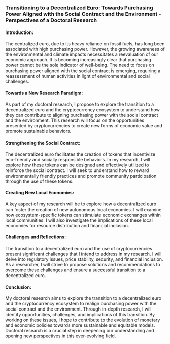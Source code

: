 ### Transitioning to a Decentralized Euro: Towards Purchasing Power Aligned with the Social Contract and the Environment - Perspectives of a Doctoral Research

#### Introduction:
The centralized euro, due to its heavy reliance on fossil fuels, has long been associated with high purchasing power. However, the growing awareness of the environmental and climate impacts necessitates a reevaluation of our economic approach. It is becoming increasingly clear that purchasing power cannot be the sole indicator of well-being. The need to focus on purchasing power aligned with the social contract is emerging, requiring a reassessment of human activities in light of environmental and social challenges.

#### Towards a New Research Paradigm:
As part of my doctoral research, I propose to explore the transition to a decentralized euro and the cryptocurrency ecosystem to understand how they can contribute to aligning purchasing power with the social contract and the environment. This research will focus on the opportunities presented by cryptocurrencies to create new forms of economic value and promote sustainable behaviors.

#### Strengthening the Social Contract:
The decentralized euro facilitates the creation of tokens that incentivize eco-friendly and socially responsible behaviors. In my research, I will explore how these tokens can be designed and effectively utilized to reinforce the social contract. I will seek to understand how to reward environmentally friendly practices and promote community participation through the use of these tokens.

#### Creating New Local Economies:
A key aspect of my research will be to explore how a decentralized euro can foster the creation of new autonomous local economies. I will examine how ecosystem-specific tokens can stimulate economic exchanges within local communities. I will also investigate the implications of these local economies for resource distribution and financial inclusion.

#### Challenges and Reflections:
The transition to a decentralized euro and the use of cryptocurrencies present significant challenges that I intend to address in my research. I will delve into regulatory issues, price stability, security, and financial inclusion. As a researcher, I will strive to propose solutions and recommendations to overcome these challenges and ensure a successful transition to a decentralized euro.

#### Conclusion:
My doctoral research aims to explore the transition to a decentralized euro and the cryptocurrency ecosystem to realign purchasing power with the social contract and the environment. Through in-depth research, I will identify opportunities, challenges, and implications of this transition. By working on these issues, I hope to contribute to the evolution of monetary and economic policies towards more sustainable and equitable models. Doctoral research is a crucial step in deepening our understanding and opening new perspectives in this ever-evolving field.
